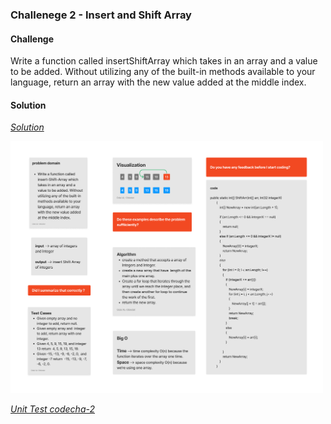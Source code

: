 


### Challenege 2 - Insert and Shift Array

#### Challenge
Write a function called insertShiftArray which takes in an array and a value to be added. Without utilizing any of the built-in methods available to your language, return an array with the new value added at the middle index.

#### Solution
*[Solution](https://github.com/Ody950/data-structures-and-algorithms/blob/main/CodeChallenges/Code.Challenges2.cs)*

<img src="./assets/shift-ch2.jpg" style="width: 500px;">

*[Unit Test codecha-2](https://github.com/Ody950/data-structures-and-algorithms/blob/main/CodeChallengesTests/CodeChallenge-2-Tests.cs)*
